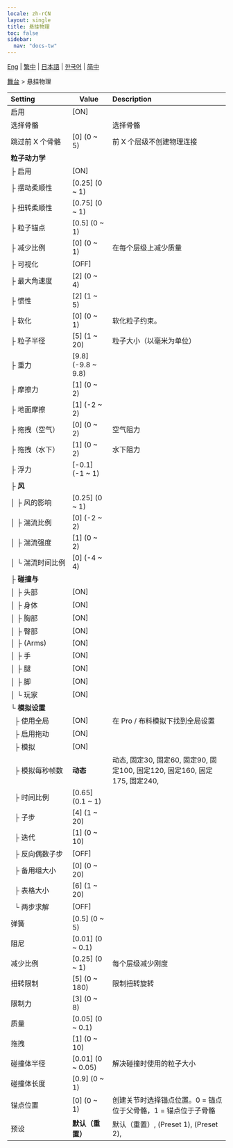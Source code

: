 ```yaml
---
locale: zh-rCN
layout: single
title: 悬挂物理
toc: false
sidebar:
  nav: "docs-tw"
---
```

[Eng](/dancexr/menu/2025.4/stage/cloth_physics) | [繁中](/tw/dancexr/menu/2025.4/stage/cloth_physics) | [日本語](/jp/dancexr/menu/2025.4/stage/cloth_physics) | [한국어](/kr/dancexr/menu/2025.4/stage/cloth_physics) | [简中](/zh/dancexr/menu/2025.4/stage/cloth_physics)

[舞台](../menu#舞台) > 悬挂物理



| Setting | Value | Description |
| :--- | --- | :--- |
|<nobr>启用</nobr>| [ON] | 
|<nobr>选择骨骼</nobr>|| 选择骨骼
|<nobr>跳过前 X 个骨骼</nobr>| [0] (0 ~ 5) | 前 X 个层级不创建物理连接
|<nobr>**粒子动力学**</nobr>| | 
|<nobr>├&nbsp;启用</nobr>| [ON] | 
|<nobr>├&nbsp;摆动柔顺性</nobr>| [0.25] (0 ~ 1) | 
|<nobr>├&nbsp;扭转柔顺性</nobr>| [0.75] (0 ~ 1) | 
|<nobr>├&nbsp;粒子锚点</nobr>| [0.5] (0 ~ 1) | 
|<nobr>├&nbsp;减少比例</nobr>| [0] (0 ~ 1) | 在每个层级上减少质量
|<nobr>├&nbsp;可视化</nobr>| [OFF] | 
|<nobr>├&nbsp;最大角速度</nobr>| [2] (0 ~ 4) | 
|<nobr>├&nbsp;惯性</nobr>| [2] (1 ~ 5) | 
|<nobr>├&nbsp;软化</nobr>| [0] (0 ~ 1) | 软化粒子约束。
|<nobr>├&nbsp;粒子半径</nobr>| [5] (1 ~ 20) | 粒子大小（以毫米为单位）
|<nobr>├&nbsp;重力</nobr>| [9.8] (-9.8 ~ 9.8) | 
|<nobr>├&nbsp;摩擦力</nobr>| [1] (0 ~ 2) | 
|<nobr>├&nbsp;地面摩擦</nobr>| [1] (-2 ~ 2) | 
|<nobr>├&nbsp;拖拽（空气）</nobr>| [0] (0 ~ 2) | 空气阻力
|<nobr>├&nbsp;拖拽（水下）</nobr>| [1] (0 ~ 2) | 水下阻力
|<nobr>├&nbsp;浮力</nobr>| [-0.1] (-1 ~ 1) | 
|<nobr>├&nbsp;**风**</nobr>| | 
|<nobr>│&nbsp;├&nbsp;风的影响</nobr>| [0.25] (0 ~ 1) | 
|<nobr>│&nbsp;├&nbsp;湍流比例</nobr>| [0] (-2 ~ 2) | 
|<nobr>│&nbsp;├&nbsp;湍流强度</nobr>| [1] (0 ~ 2) | 
|<nobr>│&nbsp;└&nbsp;湍流时间比例</nobr>| [0] (-4 ~ 4) | 
|<nobr>├&nbsp;**碰撞与**</nobr>| | 
|<nobr>│&nbsp;├&nbsp;头部</nobr>| [ON] | 
|<nobr>│&nbsp;├&nbsp;身体</nobr>| [ON] | 
|<nobr>│&nbsp;├&nbsp;胸部</nobr>| [ON] | 
|<nobr>│&nbsp;├&nbsp;臀部</nobr>| [ON] | 
|<nobr>│&nbsp;├&nbsp;(Arms)</nobr>| [ON] | 
|<nobr>│&nbsp;├&nbsp;手</nobr>| [ON] | 
|<nobr>│&nbsp;├&nbsp;腿</nobr>| [ON] | 
|<nobr>│&nbsp;├&nbsp;脚</nobr>| [ON] | 
|<nobr>│&nbsp;└&nbsp;玩家</nobr>| [ON] | 
|<nobr>└&nbsp;**模拟设置**</nobr>| | 
|<nobr>&nbsp;&nbsp;├&nbsp;使用全局</nobr>| [ON] | 在 Pro / 布料模拟下找到全局设置
|<nobr>&nbsp;&nbsp;├&nbsp;启用拖动</nobr>| [ON] | 
|<nobr>&nbsp;&nbsp;├&nbsp;模拟</nobr>| [ON] | 
|<nobr>&nbsp;&nbsp;├&nbsp;模拟每秒帧数</nobr>| **动态** | 动态, 固定30, 固定60, 固定90, 固定100, 固定120, 固定160, 固定175, 固定240,  |
|<nobr>&nbsp;&nbsp;├&nbsp;时间比例</nobr>| [0.65] (0.1 ~ 1) | 
|<nobr>&nbsp;&nbsp;├&nbsp;子步</nobr>| [4] (1 ~ 20) | 
|<nobr>&nbsp;&nbsp;├&nbsp;迭代</nobr>| [1] (0 ~ 10) | 
|<nobr>&nbsp;&nbsp;├&nbsp;反向偶数子步</nobr>| [OFF] | 
|<nobr>&nbsp;&nbsp;├&nbsp;备用组大小</nobr>| [0] (0 ~ 20) | 
|<nobr>&nbsp;&nbsp;├&nbsp;表格大小</nobr>| [6] (1 ~ 20) | 
|<nobr>&nbsp;&nbsp;└&nbsp;两步求解</nobr>| [OFF] | 
|<nobr>弹簧</nobr>| [0.5] (0 ~ 5) | 
|<nobr>阻尼</nobr>| [0.01] (0 ~ 0.1) | 
|<nobr>减少比例</nobr>| [0.25] (0 ~ 1) | 每个层级减少刚度
|<nobr>扭转限制</nobr>| [5] (0 ~ 180) | 限制扭转旋转
|<nobr>限制力</nobr>| [3] (0 ~ 8) | 
|<nobr>质量</nobr>| [0.05] (0 ~ 0.1) | 
|<nobr>拖拽</nobr>| [1] (0 ~ 10) | 
|<nobr>碰撞体半径</nobr>| [0.01] (0 ~ 0.05) | 解决碰撞时使用的粒子大小
|<nobr>碰撞体长度</nobr>| [0.9] (0 ~ 1) | 
|<nobr>锚点位置</nobr>| [0] (0 ~ 1) | 创建关节时选择锚点位置。0 = 锚点位于父骨骼，1 = 锚点位于子骨骼
|<nobr>预设</nobr>| **默认（重置）** | 默认（重置）, (Preset 1), (Preset 2),  |
